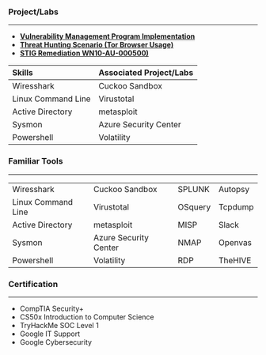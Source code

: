 ### Project/Labs 
* * *

- **[Vulnerability Management Program Implementation](https://github.com/Alexander-Palomares/Project-Vulnerability-Management)**
- **[Threat Hunting Scenario (Tor Browser Usage)](https://github.com/Alexander-Palomares/Threat-Hunting-Scenario-Tor/tree/main)**
- **[STIG Remediation WN10-AU-000500)](https://github.com/Alexander-Palomares/GitHub-Portfolio/blob/main/STIGS/WN10-AU-000500.ps1)**

| Skills             | Associated Project/Labs |
|:-------------------|:------------------------|
| Wiresshark         | Cuckoo Sandbox          |
| Linux Command Line | Virustotal              |
| Active Directory   | metasploit              |
| Sysmon             | Azure Security Center   |
| Powershell         | Volatility              |

### Familiar Tools
* * *

|                    |                       |         |         |
|:-------------------|:----------------------|:--------|:--------|
| Wiresshark         | Cuckoo Sandbox        | SPLUNK  | Autopsy |
| Linux Command Line | Virustotal            | OSquery | Tcpdump |
| Active Directory   | metasploit            | MISP    | Slack   |
| Sysmon             | Azure Security Center | NMAP    | Openvas |
| Powershell         | Volatility            | RDP     | TheHIVE |

### Certification
* * * 

*   CompTIA Security+
*   CS50x Introduction to Computer Science
*   TryHackMe SOC Level 1
*   Google IT Support
*   Google Cybersecurity 

